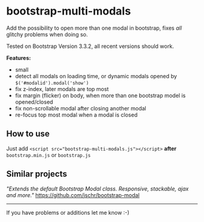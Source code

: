 # bootstrap-multi-modals
Add the possibility to open more than one modal in bootstrap, fixes *all* glitchy problems when doing so.

Tested on Bootstrap Version 3.3.2, all recent versions should work.

**Features:**
 - small
 - detect all modals on loading time, or dynamic modals opened by `$('#modalid').modal('show')`
 - fix z-index, later modals are top most
 - fix margin (flicker) on body, when more than one bootstrap model is opened/closed
 - fix non-scrollable modal after closing another modal
 - re-focus top most modal when a modal is closed

## How to use
Just add `<script src="bootstrap-multi-modals.js"></script>` **after** `bootstrap.min.js` or `bootstrap.js`

## Similar projects
*"Extends the default Bootstrap Modal class. Responsive, stackable, ajax and more."* https://github.com/jschr/bootstrap-modal

---
If you have problems or additions let me know :-)
